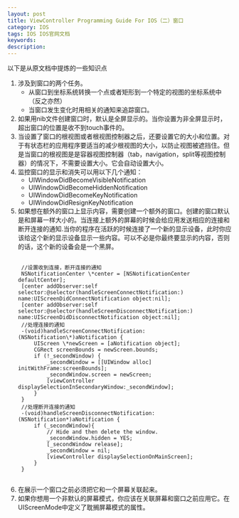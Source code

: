 ```yaml
---
layout: post
title: ViewController Programming Guide For IOS（二）窗口
category: IOS
tags: IOS IOS官网文档
keywords: 
description:
---
```


以下是从原文档中提炼的一些知识点

1. 涉及到窗口的两个任务。
	* 从窗口到坐标系统转换一个点或者矩形到一个特定的视图的坐标系统中（反之亦然）
	* 当窗口发生变化时用相关的通知来追踪窗口。
2. 如果用nib文件创建窗口时，默认是全屏显示的。当你设置为非全屏显示时，超出窗口的位置是收不到touch事件的。
3. 当设置了窗口的根视图或者根视图控制器之后，还要设置它的大小和位置。对于有状态栏的应用程序要适当的减少根视图的大小，以防止视图被遮挡住。但是当窗口的根视图是是容器视图控制器（tab，navigation，split等视图控制器）的情况下，不需要设置大小。它会自动设置大小。  
4. 监控窗口的显示和消失可以用以下几个通知：
	* UIWindowDidBecomeVisibleNotification
	* UIWindowDidBecomeHiddenNotification
	* UIWindowDidBecomeKeyNotification
	* UIWindowDidResignKeyNotification
5. 如果想在额外的窗口上显示内容，需要创建一个额外的窗口。创建的窗口默认是和屏幕一样大小的。当连接上额外的屏幕的时候会给应用发送相应的连接和断开连接的通知.当你的程序在活跃的时候连接了一个新的显示设备，此时你应该给这个新的显示设备显示一些内容。可以不必是你最终要显示的内容，否则的话，这个新的设备会是一个黑屏。
	<pre><code>
	//设置收到连接，断开连接的通知
	NSNotificationCenter \*center = [NSNotificationCenter defaultCenter];
    [center addObserver:self selector:@selector(handleScreenConnectNotification:) name:UIScreenDidConnectNotification object:nil];
    [center addObserver:self selector:@selector(handleScreenDisconnectNotification:) name:UIScreenDidDisconnectNotification object:nil];  
    //处理连接的通知
    -(void)handleScreenConnectNotification:(NSNotification\*)aNotification {
        UIScreen \*newScreen = [aNotification object];
        CGRect screenBounds = newScreen.bounds;
        if (!_secondWindow) {
            _secondWindow = [[UIWindow alloc] initWithFrame:screenBounds];
            _secondWindow.screen = newScreen;
            [viewController displaySelectionInSecondaryWindow:_secondWindow];
        }
    }  
	//处理断开连接的通知
    -(void)handleScreenDisconnectNotification:(NSNotification*)aNotification {
        if (_secondWindow){
            // Hide and then delete the window.
            _secondWindow.hidden = YES;
            [_secondWindow release];
            _secondWindow = nil;
            [viewController displaySelectionOnMainScreen];
        }
    }
    </code></pre>  
6. 在展示一个窗口之前必须把它和一个屏幕关联起来。
7. 如果你想用一个非默认的屏幕模式，你应该在关联屏幕和窗口之前应用它。在UIScreenMode中定义了耽搁屏幕模式的属性。